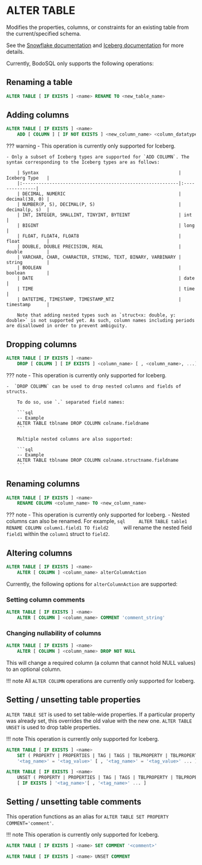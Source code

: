 # ALTER TABLE

Modifies the properties, columns, or constraints for an existing table from the current/specified schema.

See the [Snowflake documentation](https://docs.snowflake.com/en/sql-reference/sql/alter-table) and [Iceberg documentation](https://iceberg.apache.org/docs/nightly/spark-ddl/#alter-table) for more details.

Currently, BodoSQL only supports the following operations:

## Renaming a table

```sql
ALTER TABLE [ IF EXISTS ] <name> RENAME TO <new_table_name>
```

## Adding columns

```sql
ALTER TABLE [ IF EXISTS ] <name> 
    ADD [ COLUMN ] [ IF NOT EXISTS ] <new_column_name> <column_datatype>
```

??? warning
\- This operation is currently only supported for Iceberg.

```
- Only a subset of Iceberg types are supported for `ADD COLUMN`. The syntax corresponding to the Iceberg types are as follows:

    | Syntax                                                    | Iceberg Type   |
    |:----------------------------------------------------------|:---------------|
    | DECIMAL, NUMERIC                                          | decimal(38, 0) |
    | NUMBER(P, S), DECIMAL(P, S)                               | decimal(p, s)  | 
    | INT, INTEGER, SMALLINT, TINYINT, BYTEINT                  | int            |
    | BIGINT                                                    | long           |
    | FLOAT, FLOAT4, FLOAT8                                     | float          |
    | DOUBLE, DOUBLE PRECISION, REAL                            | double         |
    | VARCHAR, CHAR, CHARACTER, STRING, TEXT, BINARY, VARBINARY | string         |
    | BOOLEAN                                                   | boolean        |
    | DATE                                                      | date           |
    | TIME                                                      | time           |
    | DATETIME, TIMESTAMP, TIMESTAMP_NTZ                        | timestamp      |

    Note that adding nested types such as `struct<x: double, y: double>` is not supported yet. As such, column names including periods are disallowed in order to prevent ambiguity.
```

## Dropping columns

```sql
ALTER TABLE [ IF EXISTS ] <name> 
    DROP [ COLUMN ] [ IF EXISTS ] <column_name> [ , <column_name>, ...]
```

??? note
\- This operation is currently only supported for Iceberg.

````
-  `DROP COLUMN` can be used to drop nested columns and fields of structs.

    To do so, use `.` separated field names:

    ```sql
    -- Example
    ALTER TABLE tblname DROP COLUMN colname.fieldname
    ```

    Multiple nested columns are also supported:
    
    ```sql
    -- Example
    ALTER TABLE tblname DROP COLUMN colname.structname.fieldname
    ```
````

## Renaming columns

```sql
ALTER TABLE [ IF EXISTS ] <name> 
    RENAME COLUMN <column_name> TO <new_column_name>
```

??? note
\- This operation is currently only supported for Iceberg.
\- Nested columns can also be renamed. For example,
`sql     ALTER TABLE table1 RENAME COLUMN column1.field1 TO field2     `
will rename the nested field `field1` within the `column1` struct to `field2`.

## Altering columns

```sql
ALTER TABLE [ IF EXISTS ] <name>
    ALTER [ COLUMN ] <column_name> alterColumnAction
```

Currently, the following options for `alterColumnAction` are supported:

### Setting column comments

```sql
ALTER TABLE [ IF EXISTS ] <name>
    ALTER [ COLUMN ] <column_name> COMMENT 'comment_string'
```

### Changing nullability of columns

```sql
ALTER TABLE [ IF EXISTS ] <name>
    ALTER [ COLUMN ] <column_name> DROP NOT NULL
```

This will change a required column (a column that cannot hold NULL values) to an optional column.

!!! note
All `ALTER COLUMN` operations are currently only supported for Iceberg.

## Setting / unsetting table properties

`ALTER TABLE SET` is used to set table-wide properties. If a particular property was already set, this overrides the old value with the new one.
`ALTER TABLE UNSET` is used to drop table properties.

!!! note
This operation is currently only supported for Iceberg.

```sql
ALTER TABLE [ IF EXISTS ] <name> 
    SET ( PROPERTY | PROPERTIES | TAG | TAGS | TBLPROPERTY | TBLPROPERTIES ) 
    '<tag_name>' = '<tag_value>' [ , '<tag_name>' = '<tag_value>' ... ]
```

```sql
ALTER TABLE [ IF EXISTS ] <name> 
    UNSET ( PROPERTY | PROPERTIES | TAG | TAGS | TBLPROPERTY | TBLPROPERTIES ) 
    [ IF EXISTS ] '<tag_name>'[ , '<tag_name>' ... ]
```

## Setting / unsetting table comments

This operation functions as an alias for `ALTER TABLE SET PROPERTY COMMENT='comment'`.

!!! note
This operation is currently only supported for Iceberg.

```sql
ALTER TABLE [ IF EXISTS ] <name> SET COMMENT '<comment>'
```

```sql
ALTER TABLE [ IF EXISTS ] <name> UNSET COMMENT
```
